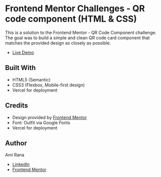 # Frontend Mentor Challenges - QR code component (HTML & CSS)
<p>This is a solution to the Frontend Mentor - QR Code Component challenge. The goal was to build a simple and clean QR code card component that matches the provided design as closely as possible.</p>

<ul>
 <li><a href="https://frontend-mentor-challenge-1-bay.vercel.app/" target="_blank">Live Demo</a></li>
</ul>

<h2>Built With</h2>
<ul>
  <li>HTML5 (Semantic)</li>
  <li>CSS3 (Flexbox, Mobile-first design)</li>
 <li>Vercel for deployment</li>
</ul>

<h2>Credits</h2>
<ul>
  <li>Design provided by <a href="https://www.frontendmentor.io/" target="_blank">Frontend Mentor</a></li>
  <li>Font: Outfit via Google Fonts</li>
 <li>Vercel for deployment</li>
</ul>

<h2>Author</h2>
<p>Ami Rana</p>
<ul>
  <li><a href="https://www.linkedin.com/in/ami-rana/" target="_blank">LinkedIn</a></li>
  <li><a href="https://www.frontendmentor.io/profile/amirana" target="_blank">Frontend Mentor</a></li>
</ul>
